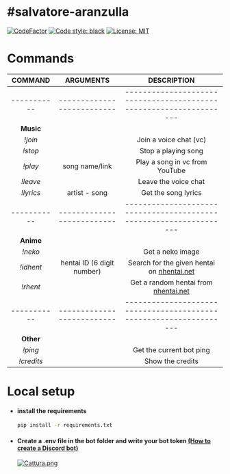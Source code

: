 # #salvatore-aranzulla
[![CodeFactor](https://www.codefactor.io/repository/github/danyb0/salvatore-aranzulla/badge)](https://www.codefactor.io/repository/github/danyb0/salvatore-aranzulla)
[![Code style: black](https://img.shields.io/badge/code%20style-black-000000.svg)](https://github.com/psf/black)
[![License: MIT](https://img.shields.io/badge/License-MIT-blue.svg)](https://opensource.org/licenses/MIT)
#

# Commands
| **COMMAND** |        **ARGUMENTS**       |                           **DESCRIPTION**                          |
|:-----------:|:--------------------------:|:------------------------------------------------------------------:|
| ----------- | -------------------------- | ------------------------------------------------------------------ |
|  **Music**  |                            |                                                                    |
| _!join_     |                            |                       Join a voice chat (vc)                       |
| _!stop_     |                            |                         Stop a playing song                        |
| _!play_     |       song name/link       |                   Play a song in vc from YouTube                   |
| _!leave_    |                            |                        Leave the voice chat                        |
| _!lyrics_   |       artist - song        |                        Get the song lyrics                         |
| ----------- | -------------------------- | ------------------------------------------------------------------ |
|  **Anime**  |                            |                                                                    |
| _!neko_     |                            |                          Get a neko image                          |
| _!idhent_   | hentai ID (6 digit number) | Search for the given hentai on [nhentai.net](https://nhentai.net/) |
| _!rhent_    |                            |    Get a random hentai from [nhentai.net](https://nhentai.net/)    |
| ----------- | -------------------------- | ------------------------------------------------------------------ |
|  **Other**  |                            |                                                                    |
| _!ping_     |                            |                      Get the current bot ping                      |
| _!credits_  |                            |                          Show the credits                          |

# Local setup
- #### install the requirements
  ```bash
  pip install -r requirements.txt
  ```
  
* #### Create a .env file in the bot folder and write your bot token [(How to create a Discord bot)](https://discordpy.readthedocs.io/en/stable/discord.html)
   [![Cattura.png](https://i.postimg.cc/SRYxq62v/Cattura.png)](https://postimg.cc/8fDSmrbR)
   
